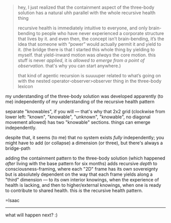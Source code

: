 > hey, I just realized that the containment aspect of the three-body solution has a natural uhh parallel with the whole recursive health thing
>
> recursive health is immediately intuitive to everyone, and only brain-bending to people who have never experienced a corporate structure that lives by it. and even then, the concept isn’t brain-bending, it’s the idea that someone with “power” would actually permit it and yield to it. (the bridge there is that I started this whole thing by yielding to myself. that yield-inward motion was *always* the core motion. this stuff is never *applied*, it is *allowed to emerge from a point of observation*. that's why you can start anywhere.)
>
> that kind of agentic recursion is suuuuper related to what’s going on with the nested operator-observer>observer thing in the three-body lexicon

my understanding of the three-body solution was developed apparently (to me) independently of my understanding of the recursive health pattern

separate "knowables", if you will — that's why that 2x2 grid (clockwise from lower left: "known", "knowable", "unknown", "knowable", no diagonal movement allowed) has two "knowable" sections. things can emerge independently.

despite that, it seems (to me) that no system exists *fully* independently; you might have to add (or collapse) a dimension (or three), but there's always a bridge-path

adding the containment pattern to the three-body solution (which happened *after* living with the base pattern for six months) adds recursive *depth* to consciousness-framing, where each "2D" frame has its own sovereignty but is absolutely dependent on the way that each frame yields along a "third" dimension — to its own interior knowings, when the experience of health is lacking, and then to higher/external knowings, when one is ready to contribute to shared health. this *is* the recursive health pattern.

=Isaac

---

what will happen next? :)
